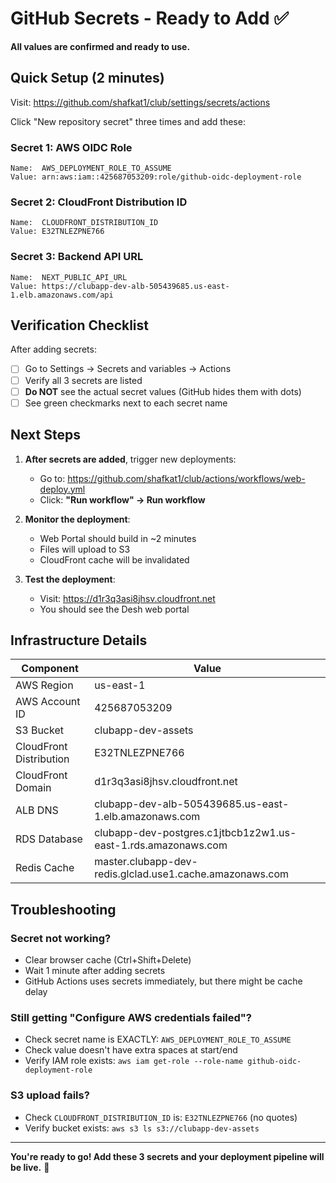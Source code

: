 # GitHub Secrets - Ready to Add ✅

**All values are confirmed and ready to use.**

## Quick Setup (2 minutes)

Visit: https://github.com/shafkat1/club/settings/secrets/actions

Click "New repository secret" three times and add these:

### Secret 1: AWS OIDC Role

```
Name:  AWS_DEPLOYMENT_ROLE_TO_ASSUME
Value: arn:aws:iam::425687053209:role/github-oidc-deployment-role
```

### Secret 2: CloudFront Distribution ID

```
Name:  CLOUDFRONT_DISTRIBUTION_ID
Value: E32TNLEZPNE766
```

### Secret 3: Backend API URL

```
Name:  NEXT_PUBLIC_API_URL
Value: https://clubapp-dev-alb-505439685.us-east-1.elb.amazonaws.com/api
```

## Verification Checklist

After adding secrets:

- [ ] Go to Settings → Secrets and variables → Actions
- [ ] Verify all 3 secrets are listed
- [ ] **Do NOT** see the actual secret values (GitHub hides them with dots)
- [ ] See green checkmarks next to each secret name

## Next Steps

1. **After secrets are added**, trigger new deployments:
   - Go to: https://github.com/shafkat1/club/actions/workflows/web-deploy.yml
   - Click: **"Run workflow" → Run workflow**
   
2. **Monitor the deployment**:
   - Web Portal should build in ~2 minutes
   - Files will upload to S3
   - CloudFront cache will be invalidated
   
3. **Test the deployment**:
   - Visit: https://d1r3q3asi8jhsv.cloudfront.net
   - You should see the Desh web portal

## Infrastructure Details

| Component | Value |
|---|---|
| AWS Region | us-east-1 |
| AWS Account ID | 425687053209 |
| S3 Bucket | clubapp-dev-assets |
| CloudFront Distribution | E32TNLEZPNE766 |
| CloudFront Domain | d1r3q3asi8jhsv.cloudfront.net |
| ALB DNS | clubapp-dev-alb-505439685.us-east-1.elb.amazonaws.com |
| RDS Database | clubapp-dev-postgres.c1jtbcb1z2w1.us-east-1.rds.amazonaws.com |
| Redis Cache | master.clubapp-dev-redis.glclad.use1.cache.amazonaws.com |

## Troubleshooting

### Secret not working?
- Clear browser cache (Ctrl+Shift+Delete)
- Wait 1 minute after adding secrets
- GitHub Actions uses secrets immediately, but there might be cache delay

### Still getting "Configure AWS credentials failed"?
- Check secret name is EXACTLY: `AWS_DEPLOYMENT_ROLE_TO_ASSUME`
- Check value doesn't have extra spaces at start/end
- Verify IAM role exists: `aws iam get-role --role-name github-oidc-deployment-role`

### S3 upload fails?
- Check `CLOUDFRONT_DISTRIBUTION_ID` is: `E32TNLEZPNE766` (no quotes)
- Verify bucket exists: `aws s3 ls s3://clubapp-dev-assets`

---

**You're ready to go! Add these 3 secrets and your deployment pipeline will be live.** 🚀
